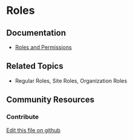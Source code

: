 # Roles

## Documentation

* [Roles and Permissions](https://learn.liferay.com/dxp/7.x/en/users-and-permissions/roles_and_permissions.html)

## Related Topics

* Regular Roles, Site Roles, Organization Roles

## Community Resources

### Contribute

[Edit this file on github](https://github.com/olafk/controlpanel-documentation-docs/blob/master/md/73en/com_liferay_roles_admin_web_portlet_RolesAdminPortlet/5.md)
